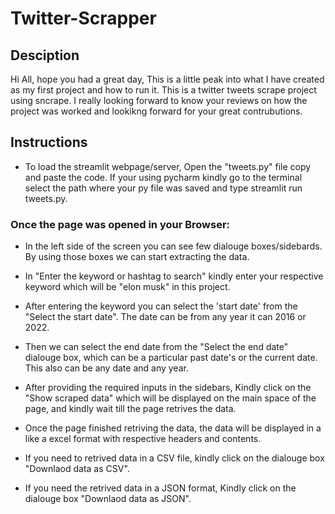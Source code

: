 # Twitter-Scrapper

## Desciption

Hi All, hope you had a great day, This is a little peak into what I have created as my first project and how to run it. This is a twitter tweets scrape project using sncrape. I really looking forward to know your reviews on how the project was worked and lookikng forward for your great contrubutions. 

## Instructions
* To load the streamlit webpage/server, Open the "tweets.py" file copy and paste the code. If your using pycharm kindly go to the terminal select the path where your py file was saved and type streamlit run tweets.py.

### Once the page was opened in your Browser:

* In the left side of the screen you can see few dialouge boxes/sidebards. By using those boxes we can start extracting the data.

* In "Enter the keyword or hashtag to search" kindly enter your respective keyword which will be "elon musk" in this project.

* After entering the keyword you can select the 'start date' from the "Select the start date". The date can be from any year it can 2016 or 2022.

* Then we can select the end date from the "Select the end date" dialouge box, which can be a particular past date's or the current date. This also can be any date and any year.

* After providing the required inputs in the sidebars, Kindly click on the "Show scraped data" which will be displayed on the main space of the page, and kindly wait till the page retrives the data.

* Once the page finished retriving the data, the data will be displayed in a like a excel format with respective headers and contents.

* If you need to retrived data in a CSV file, kindly click on the dialouge box "Downlaod data as CSV".

* If you need the retrived data in a JSON format, Kindly click on the dialouge box "Downlaod data as JSON".
